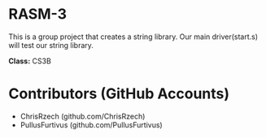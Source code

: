 # RASM-3
This is a group project that creates a string library. Our main driver(start.s)  will test our string library.


**Class:** CS3B


# Contributors (GitHub Accounts)
- ChrisRzech (github.com/ChrisRzech)
- PullusFurtivus (github.com/PullusFurtivus)
